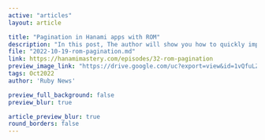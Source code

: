 ```yaml
---
active: "articles"
layout: article

title: "Pagination in Hanami apps with ROM"
description: "In this post, The author will show you how to quickly implement pagination from scratch for your Hanami projects."
file: "2022-10-19-rom-pagination.md"
link: https://hanamimastery.com/episodes/32-rom-pagination 
preview_image_link: "https://drive.google.com/uc?export=view&id=1vQfuLZxN7N_4k7VVhRHdhesoddKFrwfU"
tags: Oct2022
author: 'Ruby News'

preview_full_background: false
preview_blur: true

article_preview_blur: true
round_borders: false
---
```

